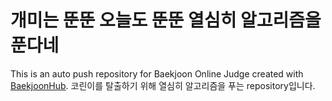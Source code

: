 # 개미는 뚠뚠 오늘도 뚠뚠 열심히 알고리즘을 푼다네
This is an auto push repository for Baekjoon Online Judge created with [BaekjoonHub](https://github.com/BaekjoonHub/BaekjoonHub).
코린이를 탈출하기 위해 열심히 알고리즘을 푸는 repository입니다.
